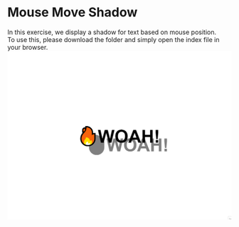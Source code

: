 # Mouse Move Shadow
In this exercise, we display a shadow for text based on mouse position. \
To use this, please download the folder and simply open the index file in your browser. \
![](ShadowOnMouseMove.gif)
